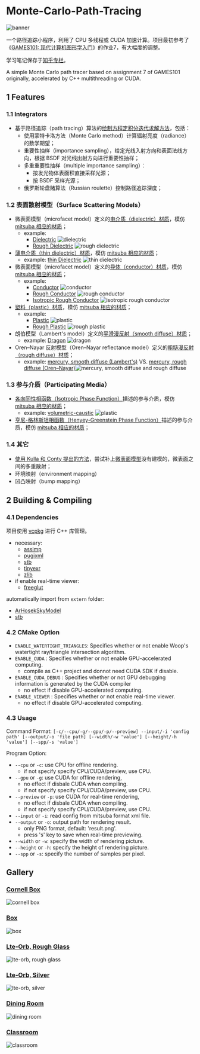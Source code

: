 # Monte-Carlo-Path-Tracing

![banner](./resources/banner.png)

一个路径追踪小程序，利用了 CPU 多线程或 CUDA 加速计算。项目最初参考了《[GAMES101: 现代计算机图形学入门](https://sites.cs.ucsb.edu/~lingqi/teaching/games101.html)》的作业7，有大幅度的调整。

学习笔记保存于[知乎专栏](https://zhuanlan.zhihu.com/p/459580639)。

A simple Monte Carlo path tracer based on assignment 7 of GAMES101 originally, accelerated by C++ multithreading or CUDA.

## 1 Features

### 1.1 Integrators

- 基于路径追踪（path tracing）算法的[绘制方程定积分迭代求解方法](src/renderer/integrators/path.cpp)，包括：
  - 使用蒙特卡洛方法（Monte Carlo method）计算辐射亮度（radiance）的数学期望；
  - 重要性抽样（importance sampling），给定光线入射方向和表面法线方向，根据 BSDF 对光线出射方向进行重要性抽样；
  - 多重重要性抽样（multiple importance sampling）：
    - 按发光物体表面积直接采样光源；
    - 按 BSDF 采样光源；
  - 俄罗斯轮盘赌算法（Russian roulette）控制路径追踪深度；

### 1.2 表面散射模型（Surface Scattering Models）

- 微表面模型（microfacet model）定义的[电介质（dielectric）材质](src/renderer/bsdfs/dielectric.cpp)，模仿 [mitsuba 相应的材质](https://mitsuba2.readthedocs.io/en/latest/generated/plugins.html#rough-dielectric-material-roughdielectric)；
  - example:
    - [Dielectric](./resources/scene/matpreview/dielectric.xml) ![dielectric](./resources/results/dielectric.png)
    - [Rough Dielectric](./resources/scene/matpreview/rough_dielectric.xml) ![rough dielectric](./resources/results/rough-dielectric.png)
- [薄电介质（thin dielectric）材质](src/renderer/bsdfs/thin_dielectric.cpp)，模仿 [mitsuba 相应的材质](https://mitsuba2.readthedocs.io/en/latest/generated/plugins.html#thin-dielectric-material-thindielectric)；
  - example: [thin Dielectric](./resources/scene/matpreview/thin_dielectric.xml) ![thin dielectric](./resources/results/thin-dielectric.png)
- 微表面模型（microfacet model）定义的[导体（conductor）材质](src/renderer/bsdfs/conductor.cpp)，模仿 [mitsuba 相应的材质](https://mitsuba2.readthedocs.io/en/latest/generated/plugins.html#rough-conductor-material-roughconductor)；
  - example:
    - [Conductor](./resources/scene/matpreview/conductor.xml) ![conductor](./resources/results/conductor.png)
    - [Rough Conductor](./resources/scene/matpreview/rough_conductor.xml) ![rough conductor](./resources/results/rough-conductor.png)
    - [Isotropic Rough Conductor](./resources/scene/matpreview/rough_conductor_isotropic.xml) ![isotropic rough conductor](./resources/results/rough-conductor-isotropic.png)
- [塑料（plastic）材质](src/renderer/bsdfs/plastic.cpp)，模仿 [mitsuba 相应的材质](https://mitsuba2.readthedocs.io/en/latest/generated/plugins.html#smooth-plastic-material-plastic)；
  - example:
    - [Plastic](./resources/scene/matpreview/plastic.xml) ![plastic](./resources/results/plastic.png)
    - [Rough Plastic](./resources/scene/matpreview/rough_plastic.xml) ![rough plastic](./resources/results/rough-plastic.png)
- 朗伯模型（Lambert's model）定义的[平滑漫反射（smooth diffuse）材质](src/renderer/bsdfs/diffuse.cpp)；
  - example: [Dragon](./resources/scene/dragon/scene.xml) ![dragon](./resources/results/dragon.png)
- Oren–Nayar 反射模型（Oren–Nayar reflectance model）定义的[粗糙漫反射（rough diffuse）材质](src/renderer/bsdfs/rough_diffuse.cpp)；
  - example: [mercury, smooth diffuse (Lambert's)](./resources/scene/mercury/smooth_diffuse.xml) VS. [mercury, rough diffuse (Oren–Nayar)](./resources/scene/mercury/rough_diffuse.xml)![mercury, smooth diffuse and rough diffuse](/resources/images/mercury_smooth-diffuse_rough-diffuse.png)

### 1.3 参与介质（Participating Media）

- [各向同性相函数（Isotropic Phase Function）](src/renderer/medium/isotropic.cpp)描述的参与介质，模仿 [mitsuba 相应的材质](https://mitsuba2.readthedocs.io/en/latest/generated/plugins.html#isotropic-phase-function-isotropic)；
  - example: [volumetric-caustic](./resources/scene/volumetric-caustic/scene_v0.6.xml) ![plastic](./resources/results/volumetric-caustic_isotropic.png)
- [亨尼-格林斯坦相函数（Henyey-Greenstein Phase Function）](src/renderer/medium/henyey_greenstein.cpp)描述的参与介质，模仿 [mitsuba 相应的材质](https://mitsuba2.readthedocs.io/en/latest/generated/plugins.html#henyey-greenstein-phase-function-hg)；

### 1.4 其它

- [使用 Kulla 和 Conty 提出的方法](https://fpsunflower.github.io/ckulla/data/s2017_pbs_imageworks_slides_v2.pdf)，尝试补上[微表面模型](https://www.cs.cornell.edu/~srm/publications/EGSR07-btdf.pdf)没有建模的，微表面之间的多重散射；
- 环境映射（environment mapping）
- 凹凸映射（bump mapping）

## 2 Building & Compiling

### 4.1 Dependencies

项目使用 [vcpkg](https://github.com/microsoft/vcpkg) 进行 C++ 库管理。

- necessary:
  - [assimp](https://github.com/assimp/assimp)
  - [pugixml](https://pugixml.org/)
  - [stb](https://github.com/nothings/stb)
  - [tinyexr](https://github.com/syoyo/tinyexr)
  - [zlib](https://zlib.net/)
- if enable real-time viewer:
  - [freeglut](https://freeglut.sourceforge.net/)

automatically import from `extern` folder:

- [ArHosekSkyModel](http://cgg.mff.cuni.cz/projects/SkylightModelling/)
- [stb](http://nothings.org/stb)

### 4.2 CMake Option

- `ENABLE_WATERTIGHT_TRIANGLES`: Specifies whether or not enable Woop's watertight ray/triangle intersection algorithm.
- `ENABLE_CUDA` : Specifies whether or not enable GPU-accelerated computing.
  - compile as C++ project and donnot need CUDA SDK if disable.
- `ENABLE_CUDA_DEBUG` : Specifies whether or not GPU debugging information is generated by the CUDA compiler
  - no effect if disable GPU-accelerated computing.
- `ENABLE_VIEWER` : Specifies whether or not enable real-time viewer.
  - no effect if disable GPU-accelerated computing.

### 4.3 Usage

Command Format: `[-c/--cpu/-g/--gpu/-p/--preview] --input/-i 'config path' [--output/-o 'file path] [--width/-w 'value'] [--height/-h 'value'] [--spp/-s 'value']`

Program Option:

- `--cpu` or `-c`: use CPU for offline rendering.
  - if not specify specify CPU/CUDA/preview, use CPU.
- `--gpu` or `-g`: use CUDA for offline rendering,
  - no effect if disbale CUDA when compiling.
  - if not specify specify CPU/CUDA/preview, use CPU.
- `--preview` or `-p`: use CUDA for real-time rendering,
  - no effect if disbale CUDA when compiling.
  - if not specify specify CPU/CUDA/preview, use CPU.
- `--input` or `-i`: read config from mitsuba format xml file.
- `--output` or `-o`: output path for rendering result.
  - only PNG format, default: 'result.png'.
  - press 's' key to save when real-time previewing.
- `--width` or `-w`: specify the width of rendering picture.
- `--height` or `-h`: specify the height of rendering picture.
- `--spp` or `-s`: specify the number of samples per pixel.

## Gallery

### [Cornell Box](./resources/scene/cornell-box/scene_v0.6.xml)

![cornell box](./resources/results/cornell-box.png)

### [Box](./resources/scene/scene_v0.6.xml)

![box](./resources/results/box.png)

### [Lte-Orb, Rough Glass](./resources/scene/lte-orb/rough_glass.xml)

![lte-orb, rough glass](./resources/results/lte-orb_rough-glass.png)

### [Lte-Orb, Silver](./resources/scene/lte-orb/silver.xml)

![lte-orb, silver](./resources/results/lte-orb_silver.png)

### [Dining Room](./resources/scene/dining-room/scene_v0.6.xml)

![dining room](./resources/results/dining-room.png)

### [Classroom](./resources/scene/classroom/scene_v0.6.xml)

![classroom](./resources/results/classroom.png)

